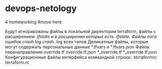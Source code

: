 # devops-netology
4 homeworking
#move here

Будут игнорированы файлы в локальной директории terraform, файлы с расширением *.tfstate и в расширении которых есть *.tfstate.*
Файлы лога ошибок crash.log crash.*.log всех типов
Деликатные файлы, которые могут содержать персональные данные *.tfvars и *.tfvars.json
Файлы перенаправления
override.tf
override.tf.json
*_override.tf
*_override.tf.json
Конфигурационные файлы интерфейса коммандной строки:
.terraformrc
terraform.rc
